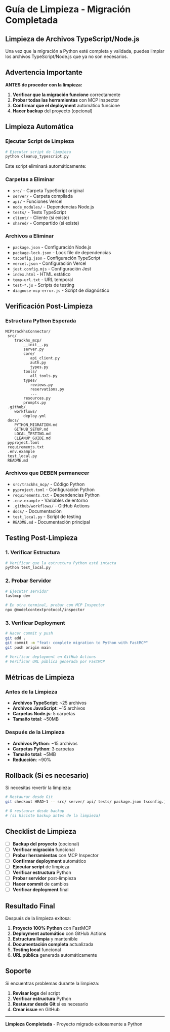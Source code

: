 # Guía de Limpieza - Migración Completada

##  Limpieza de Archivos TypeScript/Node.js

Una vez que la migración a Python esté completa y validada, puedes limpiar los archivos TypeScript/Node.js que ya no son necesarios.

##  Advertencia Importante

**ANTES de proceder con la limpieza:**

1.  **Verificar que la migración funcione** correctamente
2.  **Probar todas las herramientas** con MCP Inspector
3.  **Confirmar que el deployment** automático funcione
4.  **Hacer backup** del proyecto (opcional)

##  Limpieza Automática

### Ejecutar Script de Limpieza

```bash
# Ejecutar script de limpieza
python cleanup_typescript.py
```

Este script eliminará automáticamente:

###  Carpetas a Eliminar
- `src/` - Carpeta TypeScript original
- `server/` - Carpeta compilada
- `api/` - Funciones Vercel
- `node_modules/` - Dependencias Node.js
- `tests/` - Tests TypeScript
- `client/` - Cliente (si existe)
- `shared/` - Compartido (si existe)

###  Archivos a Eliminar
- `package.json` - Configuración Node.js
- `package-lock.json` - Lock file de dependencias
- `tsconfig.json` - Configuración TypeScript
- `vercel.json` - Configuración Vercel
- `jest.config.mjs` - Configuración Jest
- `index.html` - HTML estático
- `temp-url.txt` - URL temporal
- `test-*.js` - Scripts de testing
- `diagnose-mcp-error.js` - Script de diagnóstico

##  Verificación Post-Limpieza

### Estructura Python Esperada

```
MCPtrackhsConnector/
 src/
    trackhs_mcp/
        __init__.py
        server.py
        core/
           api_client.py
           auth.py
           types.py
        tools/
           all_tools.py
        types/
           reviews.py
           reservations.py
           ...
        resources.py
        prompts.py
 .github/
    workflows/
        deploy.yml
 docs/
    PYTHON_MIGRATION.md
    GITHUB_SETUP.md
    LOCAL_TESTING.md
    CLEANUP_GUIDE.md
 pyproject.toml
 requirements.txt
 .env.example
 test_local.py
 README.md
```

### Archivos que DEBEN permanecer

-  `src/trackhs_mcp/` - Código Python
-  `pyproject.toml` - Configuración Python
-  `requirements.txt` - Dependencias Python
-  `.env.example` - Variables de entorno
-  `.github/workflows/` - GitHub Actions
-  `docs/` - Documentación
-  `test_local.py` - Script de testing
-  `README.md` - Documentación principal

##  Testing Post-Limpieza

### 1. Verificar Estructura

```bash
# Verificar que la estructura Python esté intacta
python test_local.py
```

### 2. Probar Servidor

```bash
# Ejecutar servidor
fastmcp dev

# En otra terminal, probar con MCP Inspector
npx @modelcontextprotocol/inspector
```

### 3. Verificar Deployment

```bash
# Hacer commit y push
git add .
git commit -m "feat: complete migration to Python with FastMCP"
git push origin main

# Verificar deployment en GitHub Actions
# Verificar URL pública generada por FastMCP
```

##  Métricas de Limpieza

### Antes de la Limpieza
- **Archivos TypeScript**: ~25 archivos
- **Archivos JavaScript**: ~15 archivos
- **Carpetas Node.js**: 5 carpetas
- **Tamaño total**: ~50MB

### Después de la Limpieza
- **Archivos Python**: ~15 archivos
- **Carpetas Python**: 3 carpetas
- **Tamaño total**: ~5MB
- **Reducción**: ~90%

##  Rollback (Si es necesario)

Si necesitas revertir la limpieza:

```bash
# Restaurar desde Git
git checkout HEAD~1 -- src/ server/ api/ tests/ package.json tsconfig.json vercel.json

# O restaurar desde backup
# (si hiciste backup antes de la limpieza)
```

##  Checklist de Limpieza

- [ ] **Backup del proyecto** (opcional)
- [ ] **Verificar migración** funcional
- [ ] **Probar herramientas** con MCP Inspector
- [ ] **Confirmar deployment** automático
- [ ] **Ejecutar script** de limpieza
- [ ] **Verificar estructura** Python
- [ ] **Probar servidor** post-limpieza
- [ ] **Hacer commit** de cambios
- [ ] **Verificar deployment** final

##  Resultado Final

Después de la limpieza exitosa:

1. **Proyecto 100% Python** con FastMCP
2. **Deployment automático** con GitHub Actions
3. **Estructura limpia** y mantenible
4. **Documentación completa** actualizada
5. **Testing local** funcional
6. **URL pública** generada automáticamente

##  Soporte

Si encuentras problemas durante la limpieza:

1. **Revisar logs** del script
2. **Verificar estructura** Python
3. **Restaurar desde Git** si es necesario
4. **Crear issue** en GitHub

---

**Limpieza Completada** - Proyecto migrado exitosamente a Python 
